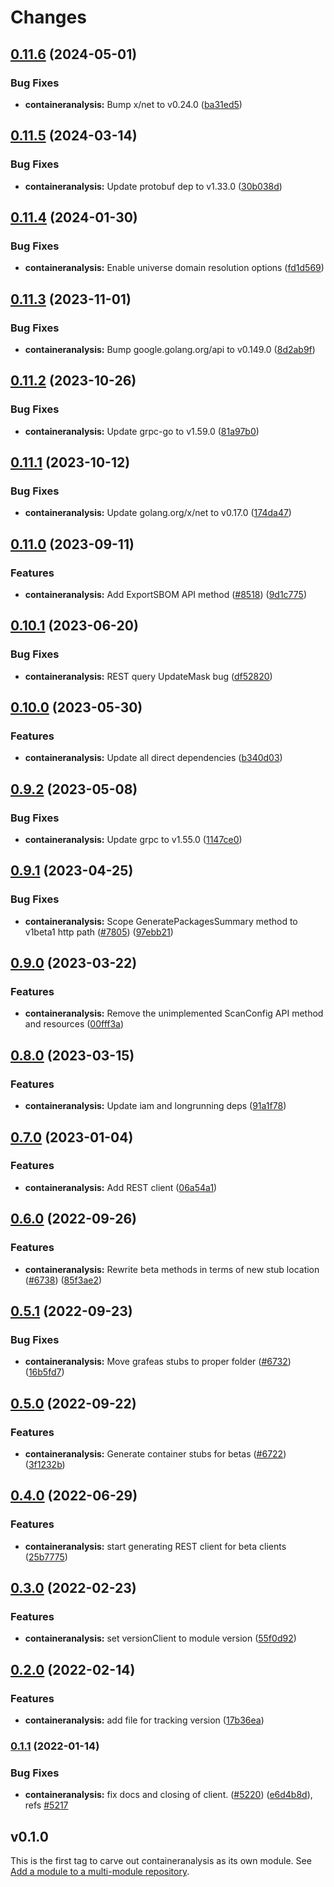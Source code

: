 # Changes

## [0.11.6](https://github.com/googleapis/google-cloud-go/compare/containeranalysis/v0.11.5...containeranalysis/v0.11.6) (2024-05-01)


### Bug Fixes

* **containeranalysis:** Bump x/net to v0.24.0 ([ba31ed5](https://github.com/googleapis/google-cloud-go/commit/ba31ed5fda2c9664f2e1cf972469295e63deb5b4))

## [0.11.5](https://github.com/googleapis/google-cloud-go/compare/containeranalysis/v0.11.4...containeranalysis/v0.11.5) (2024-03-14)


### Bug Fixes

* **containeranalysis:** Update protobuf dep to v1.33.0 ([30b038d](https://github.com/googleapis/google-cloud-go/commit/30b038d8cac0b8cd5dd4761c87f3f298760dd33a))

## [0.11.4](https://github.com/googleapis/google-cloud-go/compare/containeranalysis/v0.11.3...containeranalysis/v0.11.4) (2024-01-30)


### Bug Fixes

* **containeranalysis:** Enable universe domain resolution options ([fd1d569](https://github.com/googleapis/google-cloud-go/commit/fd1d56930fa8a747be35a224611f4797b8aeb698))

## [0.11.3](https://github.com/googleapis/google-cloud-go/compare/containeranalysis/v0.11.2...containeranalysis/v0.11.3) (2023-11-01)


### Bug Fixes

* **containeranalysis:** Bump google.golang.org/api to v0.149.0 ([8d2ab9f](https://github.com/googleapis/google-cloud-go/commit/8d2ab9f320a86c1c0fab90513fc05861561d0880))

## [0.11.2](https://github.com/googleapis/google-cloud-go/compare/containeranalysis/v0.11.1...containeranalysis/v0.11.2) (2023-10-26)


### Bug Fixes

* **containeranalysis:** Update grpc-go to v1.59.0 ([81a97b0](https://github.com/googleapis/google-cloud-go/commit/81a97b06cb28b25432e4ece595c55a9857e960b7))

## [0.11.1](https://github.com/googleapis/google-cloud-go/compare/containeranalysis/v0.11.0...containeranalysis/v0.11.1) (2023-10-12)


### Bug Fixes

* **containeranalysis:** Update golang.org/x/net to v0.17.0 ([174da47](https://github.com/googleapis/google-cloud-go/commit/174da47254fefb12921bbfc65b7829a453af6f5d))

## [0.11.0](https://github.com/googleapis/google-cloud-go/compare/containeranalysis/v0.10.1...containeranalysis/v0.11.0) (2023-09-11)


### Features

* **containeranalysis:** Add ExportSBOM API method ([#8518](https://github.com/googleapis/google-cloud-go/issues/8518)) ([9d1c775](https://github.com/googleapis/google-cloud-go/commit/9d1c7757ab28a4fe7dd58bffa3ccc651037b230b))

## [0.10.1](https://github.com/googleapis/google-cloud-go/compare/containeranalysis/v0.10.0...containeranalysis/v0.10.1) (2023-06-20)


### Bug Fixes

* **containeranalysis:** REST query UpdateMask bug ([df52820](https://github.com/googleapis/google-cloud-go/commit/df52820b0e7721954809a8aa8700b93c5662dc9b))

## [0.10.0](https://github.com/googleapis/google-cloud-go/compare/containeranalysis/v0.9.2...containeranalysis/v0.10.0) (2023-05-30)


### Features

* **containeranalysis:** Update all direct dependencies ([b340d03](https://github.com/googleapis/google-cloud-go/commit/b340d030f2b52a4ce48846ce63984b28583abde6))

## [0.9.2](https://github.com/googleapis/google-cloud-go/compare/containeranalysis/v0.9.1...containeranalysis/v0.9.2) (2023-05-08)


### Bug Fixes

* **containeranalysis:** Update grpc to v1.55.0 ([1147ce0](https://github.com/googleapis/google-cloud-go/commit/1147ce02a990276ca4f8ab7a1ab65c14da4450ef))

## [0.9.1](https://github.com/googleapis/google-cloud-go/compare/containeranalysis/v0.9.0...containeranalysis/v0.9.1) (2023-04-25)


### Bug Fixes

* **containeranalysis:** Scope GeneratePackagesSummary method to v1beta1 http path ([#7805](https://github.com/googleapis/google-cloud-go/issues/7805)) ([97ebb21](https://github.com/googleapis/google-cloud-go/commit/97ebb214c800a366c068dc7cab97d71e7150226d))

## [0.9.0](https://github.com/googleapis/google-cloud-go/compare/containeranalysis/v0.8.0...containeranalysis/v0.9.0) (2023-03-22)


### Features

* **containeranalysis:** Remove the unimplemented ScanConfig API method and resources ([00fff3a](https://github.com/googleapis/google-cloud-go/commit/00fff3a58bed31274ab39af575876dab91d708c9))

## [0.8.0](https://github.com/googleapis/google-cloud-go/compare/containeranalysis/v0.7.0...containeranalysis/v0.8.0) (2023-03-15)


### Features

* **containeranalysis:** Update iam and longrunning deps ([91a1f78](https://github.com/googleapis/google-cloud-go/commit/91a1f784a109da70f63b96414bba8a9b4254cddd))

## [0.7.0](https://github.com/googleapis/google-cloud-go/compare/containeranalysis/v0.6.0...containeranalysis/v0.7.0) (2023-01-04)


### Features

* **containeranalysis:** Add REST client ([06a54a1](https://github.com/googleapis/google-cloud-go/commit/06a54a16a5866cce966547c51e203b9e09a25bc0))

## [0.6.0](https://github.com/googleapis/google-cloud-go/compare/containeranalysis/v0.5.1...containeranalysis/v0.6.0) (2022-09-26)


### Features

* **containeranalysis:** Rewrite beta methods in terms of new stub location ([#6738](https://github.com/googleapis/google-cloud-go/issues/6738)) ([85f3ae2](https://github.com/googleapis/google-cloud-go/commit/85f3ae20a18b0a85157d5aedd1ffc5cf2c5714ce))

## [0.5.1](https://github.com/googleapis/google-cloud-go/compare/containeranalysis/v0.5.0...containeranalysis/v0.5.1) (2022-09-23)


### Bug Fixes

* **containeranalysis:** Move grafeas stubs to proper folder ([#6732](https://github.com/googleapis/google-cloud-go/issues/6732)) ([16b5fd7](https://github.com/googleapis/google-cloud-go/commit/16b5fd7c5e4ddd8028feca60c5780ca1d1af8532))

## [0.5.0](https://github.com/googleapis/google-cloud-go/compare/containeranalysis/v0.4.0...containeranalysis/v0.5.0) (2022-09-22)


### Features

* **containeranalysis:** Generate container stubs for betas ([#6722](https://github.com/googleapis/google-cloud-go/issues/6722)) ([3f1232b](https://github.com/googleapis/google-cloud-go/commit/3f1232b2aeaedfecfec3df0fa85c2f70227af2b1))

## [0.4.0](https://github.com/googleapis/google-cloud-go/compare/containeranalysis/v0.3.0...containeranalysis/v0.4.0) (2022-06-29)


### Features

* **containeranalysis:** start generating REST client for beta clients ([25b7775](https://github.com/googleapis/google-cloud-go/commit/25b77757c1e6f372e03bf99ab7461264bba48d26))

## [0.3.0](https://github.com/googleapis/google-cloud-go/compare/containeranalysis/v0.2.0...containeranalysis/v0.3.0) (2022-02-23)


### Features

* **containeranalysis:** set versionClient to module version ([55f0d92](https://github.com/googleapis/google-cloud-go/commit/55f0d92bf112f14b024b4ab0076c9875a17423c9))

## [0.2.0](https://github.com/googleapis/google-cloud-go/compare/containeranalysis/v0.1.1...containeranalysis/v0.2.0) (2022-02-14)


### Features

* **containeranalysis:** add file for tracking version ([17b36ea](https://github.com/googleapis/google-cloud-go/commit/17b36ead42a96b1a01105122074e65164357519e))

### [0.1.1](https://www.github.com/googleapis/google-cloud-go/compare/containeranalysis/v0.1.0...containeranalysis/v0.1.1) (2022-01-14)


### Bug Fixes

* **containeranalysis:** fix docs and closing of client. ([#5220](https://www.github.com/googleapis/google-cloud-go/issues/5220)) ([e6d4b8d](https://www.github.com/googleapis/google-cloud-go/commit/e6d4b8dd29a514bae202c66abd77817db9eb52c8)), refs [#5217](https://www.github.com/googleapis/google-cloud-go/issues/5217)

## v0.1.0

This is the first tag to carve out containeranalysis as its own module. See
[Add a module to a multi-module repository](https://github.com/golang/go/wiki/Modules#is-it-possible-to-add-a-module-to-a-multi-module-repository).
